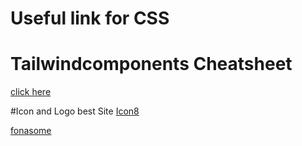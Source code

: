 # Useful link for CSS
# Tailwindcomponents Cheatsheet
  [click here](https://tailwindcomponents.com/cheatsheet/)
  
#Icon and Logo best Site
 [Icon8](https://icons8.com/icon/set/linux/ios-glyphs)
 
 [fonasome](https://fontawesome.com/v5.15/icons/linux?style=brands)



